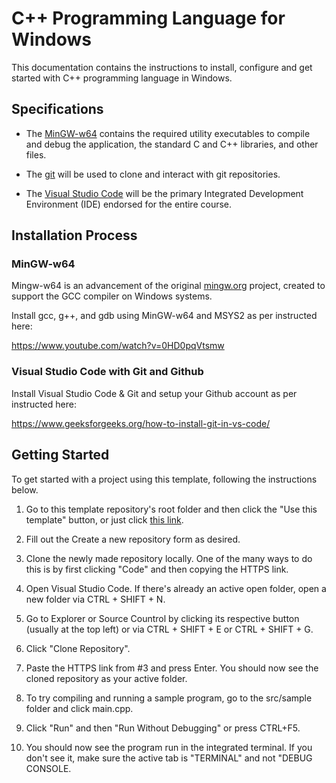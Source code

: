 # C++ Programming Language for Windows

This documentation contains the instructions to install, configure and get started with C++ programming language in Windows.

## Specifications

* The [MinGW-w64](#mingw-w64) contains the required utility executables to compile and debug the application, the standard C and C++ libraries, and other files.

* The [git](#visual-studio-code-with-git-and-github) will be used to clone and interact with git repositories.

* The [Visual Studio Code](#visual-studio-code-with-git-and-github) will be the primary Integrated Development Environment (IDE) endorsed for the entire course.

## Installation Process

### MinGW-w64

Mingw-w64 is an advancement of the original [mingw.org](http://www.mingw.org/) project, created to support the GCC compiler on Windows systems.

Install gcc, g++, and gdb using MinGW-w64 and MSYS2 as per instructed here:

https://www.youtube.com/watch?v=0HD0pqVtsmw

### Visual Studio Code with Git and Github

Install Visual Studio Code & Git and setup your Github account as per instructed here:

https://www.geeksforgeeks.org/how-to-install-git-in-vs-code/

## Getting Started

To get started with a project using this template, following the instructions below.

1. Go to this template repository's root folder and then click the "Use this template" button, or just click [this link](https://github.com/kurozawa6/amaoed-cpp-template).

2. Fill out the Create a new repository form as desired.

3. Clone the newly made repository locally. One of the many ways to do this is by first clicking "Code" and then copying the HTTPS link.

4. Open Visual Studio Code. If there's already an active open folder, open a new folder via CTRL + SHIFT + N.

5. Go to Explorer or Source Countrol by clicking its respective button (usually at the top left) or via CTRL + SHIFT + E or CTRL + SHIFT + G.

6. Click "Clone Repository".

7. Paste the HTTPS link from #3 and press Enter. You should now see the cloned repository as your active folder.

8. To try compiling and running a sample program, go to the src/sample folder and click main.cpp.

9. Click "Run" and then "Run Without Debugging" or press CTRL+F5.

10. You should now see the program run in the integrated terminal. If you don't see it, make sure the active tab is "TERMINAL" and not "DEBUG CONSOLE.